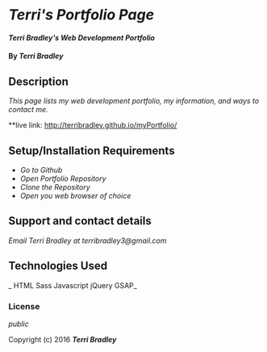 # _Terri's Portfolio Page_

#### _Terri Bradley's Web Development Portfolio_

#### By _**Terri Bradley**_

## Description

_This page lists my web development portfolio, my information, and ways to contact me._

**live link: http://terribradley.github.io/myPortfolio/

## Setup/Installation Requirements

* _Go to Github_
* _Open Portfolio Repository_
* _Clone the Repository_
* _Open you web browser of choice_

## Support and contact details

_Email Terri Bradley at terribradley3@gmail.com_

## Technologies Used

_ HTML Sass Javascript jQuery GSAP_

### License

*public*

Copyright (c) 2016 **_Terri Bradley_**
